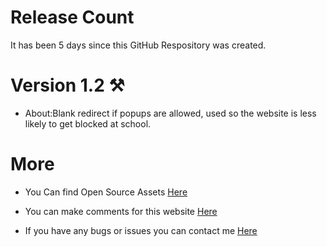 # Release Count
It has been 5 days since this GitHub Respository was created.
# Version 1.2 ⚒️
- About:Blank redirect if popups are allowed, used so the website is less likely to get blocked at school.
# More
- You Can find Open Source Assets [Here](https://github.com/n-jramirez/Open-Source)

- You can make comments for this website [Here](https://github.com/n-jramirez/n-jramirez.github.io/discussions/1)


- If you have any bugs or issues you can contact me [Here](https://github.com/n-jramirez/n-jramirez.github.io/issues)
